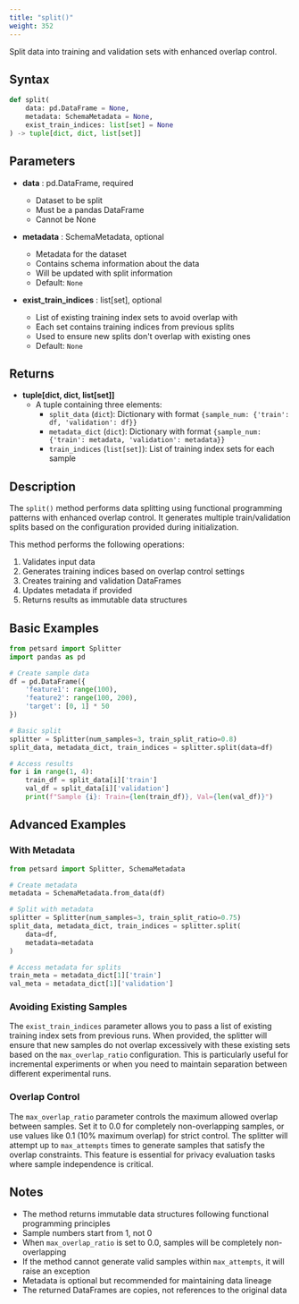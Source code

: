 ```yaml
---
title: "split()"
weight: 352
---
```


Split data into training and validation sets with enhanced overlap control.

## Syntax

```python
def split(
    data: pd.DataFrame = None,
    metadata: SchemaMetadata = None,
    exist_train_indices: list[set] = None
) -> tuple[dict, dict, list[set]]
```

## Parameters

- **data** : pd.DataFrame, required
    - Dataset to be split
    - Must be a pandas DataFrame
    - Cannot be None

- **metadata** : SchemaMetadata, optional
    - Metadata for the dataset
    - Contains schema information about the data
    - Will be updated with split information
    - Default: `None`

- **exist_train_indices** : list[set], optional
    - List of existing training index sets to avoid overlap with
    - Each set contains training indices from previous splits
    - Used to ensure new splits don't overlap with existing ones
    - Default: `None`

## Returns

- **tuple[dict, dict, list[set]]**
    - A tuple containing three elements:
        - `split_data` (`dict`): Dictionary with format `{sample_num: {'train': df, 'validation': df}}`
        - `metadata_dict` (`dict`): Dictionary with format `{sample_num: {'train': metadata, 'validation': metadata}}`
        - `train_indices` (`list[set]`): List of training index sets for each sample

## Description

The `split()` method performs data splitting using functional programming patterns with enhanced overlap control. It generates multiple train/validation splits based on the configuration provided during initialization.

This method performs the following operations:
1. Validates input data
2. Generates training indices based on overlap control settings
3. Creates training and validation DataFrames
4. Updates metadata if provided
5. Returns results as immutable data structures

## Basic Examples

```python
from petsard import Splitter
import pandas as pd

# Create sample data
df = pd.DataFrame({
    'feature1': range(100),
    'feature2': range(100, 200),
    'target': [0, 1] * 50
})

# Basic split
splitter = Splitter(num_samples=3, train_split_ratio=0.8)
split_data, metadata_dict, train_indices = splitter.split(data=df)

# Access results
for i in range(1, 4):
    train_df = split_data[i]['train']
    val_df = split_data[i]['validation']
    print(f"Sample {i}: Train={len(train_df)}, Val={len(val_df)}")
```

## Advanced Examples

### With Metadata

```python
from petsard import Splitter, SchemaMetadata

# Create metadata
metadata = SchemaMetadata.from_data(df)

# Split with metadata
splitter = Splitter(num_samples=3, train_split_ratio=0.75)
split_data, metadata_dict, train_indices = splitter.split(
    data=df,
    metadata=metadata
)

# Access metadata for splits
train_meta = metadata_dict[1]['train']
val_meta = metadata_dict[1]['validation']
```

### Avoiding Existing Samples

The `exist_train_indices` parameter allows you to pass a list of existing training index sets from previous runs. When provided, the splitter will ensure that new samples do not overlap excessively with these existing sets based on the `max_overlap_ratio` configuration. This is particularly useful for incremental experiments or when you need to maintain separation between different experimental runs.

### Overlap Control

The `max_overlap_ratio` parameter controls the maximum allowed overlap between samples. Set it to 0.0 for completely non-overlapping samples, or use values like 0.1 (10% maximum overlap) for strict control. The splitter will attempt up to `max_attempts` times to generate samples that satisfy the overlap constraints. This feature is essential for privacy evaluation tasks where sample independence is critical.

## Notes

- The method returns immutable data structures following functional programming principles
- Sample numbers start from 1, not 0
- When `max_overlap_ratio` is set to 0.0, samples will be completely non-overlapping
- If the method cannot generate valid samples within `max_attempts`, it will raise an exception
- Metadata is optional but recommended for maintaining data lineage
- The returned DataFrames are copies, not references to the original data